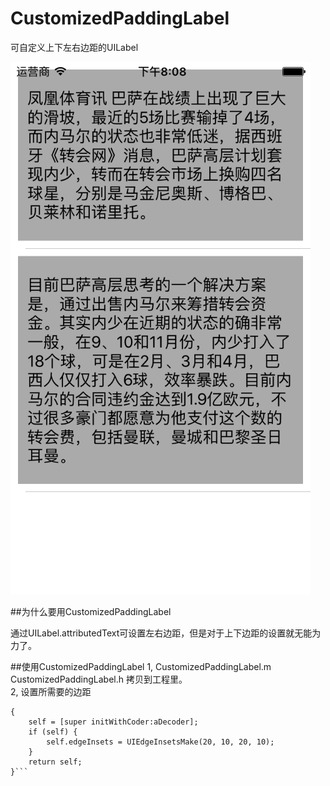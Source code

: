 # CustomizedPaddingLabel

可自定义上下左右边距的UILabel

![](https://github.com/smallhorse1987/CustomizedPaddingLabelExample/blob/master/LabelMargin/labelMargin/demo.png)

##为什么要用CustomizedPaddingLabel

通过UILabel.attributedText可设置左右边距，但是对于上下边距的设置就无能为力了。

##使用CustomizedPaddingLabel
1, CustomizedPaddingLabel.m CustomizedPaddingLabel.h 拷贝到工程里。  
2, 设置所需要的边距  
```- (id)initWithCoder:(NSCoder *)aDecoder  
{  
    self = [super initWithCoder:aDecoder];  
    if (self) {  
        self.edgeInsets = UIEdgeInsetsMake(20, 10, 20, 10);  
    }  
    return self;  
}```
